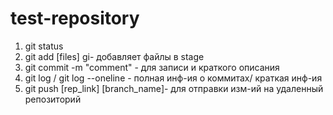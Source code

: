 # test-repository
1. git status
2. git add [files] gi- добавляет файлы в stage
3. git commit -m "comment" - для записи и краткого описания
4. git log / git log --oneline - полная инф-ия о коммитах/ краткая инф-ия
5. git push [rep_link] [branch_name]- для отправки изм-ий на удаленный репозиторий